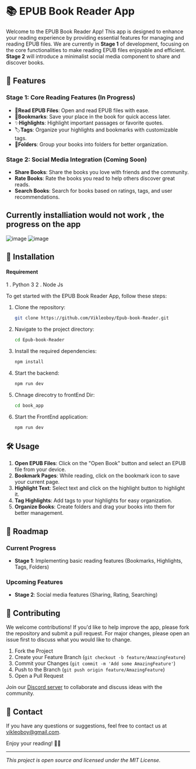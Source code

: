 

# 📚 EPUB Book Reader App

Welcome to the EPUB Book Reader App! This app is designed to enhance your reading experience by providing essential features for managing and reading EPUB files. We are currently in **Stage 1** of development, focusing on the core functionalities to make reading EPUB files enjoyable and efficient. **Stage 2** will introduce a minimalist social media component to share and discover books.

## 🚀 Features

### Stage 1: Core Reading Features (In Progress)

- 📖**Read EPUB Files**: Open and read EPUB files with ease.
- 🔖**Bookmarks**: Save your place in the book for quick access later.
- ✨**Highlights**: Highlight important passages or favorite quotes.
- 🏷️**Tags**: Organize your highlights and bookmarks with customizable tags.
- 📂**Folders**: Group your books into folders for better organization.

### Stage 2: Social Media Integration (Coming Soon)

- **Share Books**: Share the books you love with friends and the community.
- **Rate Books**: Rate the books you read to help others discover great reads.
- **Search Books**: Search for books based on ratings, tags, and user recommendations.

## Currently installiation would not work , the progress on the app

![image](https://github.com/Vikleoboy/Epub-book-Reader/assets/87757168/6c690388-2fcd-4588-bd53-4e5690a8c542)
![image](https://github.com/Vikleoboy/Epub-book-Reader/assets/87757168/3745d516-9238-4b16-9560-56a299f68164)




## 🔧 Installation


#### Requirement
1 . Python 3 
2 . Node Js

To get started with the EPUB Book Reader App, follow these steps:

1. Clone the repository:
   ```bash
   git clone https://github.com/Vikleoboy/Epub-book-Reader.git
   ```
2. Navigate to the project directory:
   ```bash
   cd Epub-book-Reader
   ```
3. Install the required dependencies:

   ```bash
   npm install
   ```
5. Start the backend:
   ```bash
   npm run dev
   ```

4. Chnage direcotry to frontEnd Dir:
   ```bash
   cd book_app
   ```
5. Start the FrontEnd application:
   ```bash
   npm run dev
   ```

## 🛠️ Usage

1. **Open EPUB Files**: Click on the "Open Book" button and select an EPUB file from your device.
2. **Bookmark Pages**: While reading, click on the bookmark icon to save your current page.
3. **Highlight Text**: Select text and click on the highlight button to highlight it.
4. **Tag Highlights**: Add tags to your highlights for easy organization.
5. **Organize Books**: Create folders and drag your books into them for better management.

## 📝 Roadmap

### Current Progress

- **Stage 1**: Implementing basic reading features (Bookmarks, Highlights, Tags, Folders)

### Upcoming Features

- **Stage 2**: Social media features (Sharing, Rating, Searching)

## 🌟 Contributing

We welcome contributions! If you'd like to help improve the app, please fork the repository and submit a pull request. For major changes, please open an issue first to discuss what you would like to change.

1. Fork the Project
2. Create your Feature Branch (`git checkout -b feature/AmazingFeature`)
3. Commit your Changes (`git commit -m 'Add some AmazingFeature'`)
4. Push to the Branch (`git push origin feature/AmazingFeature`)
5. Open a Pull Request

Join our [Discord server](https://discord.gg/TqfCds3tRg) to collaborate and discuss ideas with the community.

## 📧 Contact

If you have any questions or suggestions, feel free to contact us at vikleoboy@gmail.com.

Enjoy your reading! 📖✨

---

_This project is open source and licensed under the MIT License._

